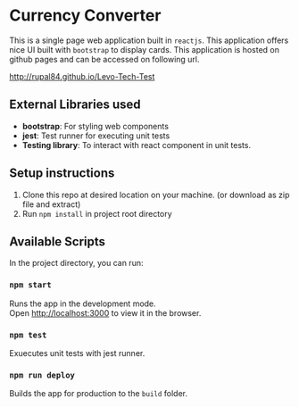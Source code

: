# Currency Converter

   This is a single page web application built in `reactjs`. This application offers nice UI built with `bootstrap` to display cards. This application is hosted on github pages and can be accessed on following url.

http://rupal84.github.io/Levo-Tech-Test


## External Libraries used

- **bootstrap**: For styling web components 
- **jest**: Test runner for executing unit tests 
- **Testing library**: To interact with react component in unit tests.

## Setup instructions
1. Clone this repo at desired location on your machine. (or download as zip file and extract)
2. Run `npm install` in project root directory

## Available Scripts

In the project directory, you can run:

### `npm start`

Runs the app in the development mode.\
Open [http://localhost:3000](http://localhost:3000) to view it in the browser.

### `npm test`

Exuecutes unit tests with jest runner. 

### `npm run deploy`

Builds the app for production to the `build` folder.
